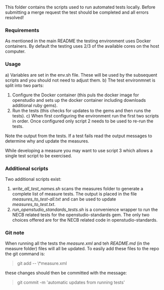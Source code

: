This folder contains the scripts used to run automated tests locally. Before submitting a merge request the test should be completed 
and all errors resolved!

### Requirements

As mentioned in the main README the testing environment uses Docker containers. By default the testing uses 2/3 of the available cores 
on the host computer. 

### Usage

a) Variables are set in the env.sh file. These will be used by the subsequent scripts and you should not need to adjust them. 
b) The test environmnet is split into two parts: 
  1) Configure the Docker container (this puls the docker image for openstudio and sets up the docker container including downloads additional ruby gems).
  2) Run the tests (this checks for updates to the gems and then runs the tests).
c) When first configuring the environment run the first two scripts in order. Once configured only script 2 needs to be used to re-run the tests.

Note the output from the tests. If a test fails read the output messages to determine why and update the measures.

While developing a measure you may want to use script 3 which allows a single test script to be exercised.

### Additional scripts

Two additional scripts exist:

1) _write_all_test_names.sh_ scans the measures folder to generate a complete list of measure tests. The output is placed in the file _measures_to_test-all.txt_ 
and can be used to update _measures_to_test.txt_.
2) _run_openstudio_standards_tests.sh_ is a convenience wrapper to run the NECB related tests for the openstudio-standards gem. The only two choices offered are for the 
NECB related code in openstudio-standards.

### Git note

When running all the tests the _measure.xml_ and teh _README.md_ (in the measure folder) files will all be updated. To easily add these files 
to the repo the git command is:

>git add -- \\*measure.xml

these changes should then be committed with the message:

>git commit -m 'automatic updates from running tests'
